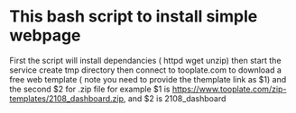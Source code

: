# This bash script to install simple webpage 
First the script will install dependancies ( httpd wget unzip) 
then start the service
create tmp directory 
then connect to tooplate.com to download a free web template ( note you need to provide the themplate link as $1) and the second $2 for .zip file
for example $1 is https://www.tooplate.com/zip-templates/2108_dashboard.zip, and $2 is 2108_dashboard
